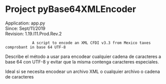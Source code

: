 # Project pyBase64XMLEncoder

Application: app.py    
Since: Sept/11/2019    
Revision: 1.19.I11.Prod.Rev.2    


                A script to encode an XML CFDI v3.3 from Mexico taxes comprobant in base 64 UTF-8


Describe el método a usar para encodear cualquier cadena de caracteres a base 64 con UTF-8 y 
evitar que la misma contenga caracteres especiales.

Ideal si se necesita encodear un archivo XML o cualquier archivo o cadena de caracteres
